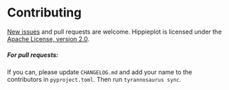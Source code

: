 # Contributing

[New issues](https://github.com/dmyersturnbull/{project}/issues) and pull requests are welcome.
Hippieplot is licensed under the [Apache License, version 2.0](https://www.apache.org/licenses/LICENSE-2.0).

##### For pull requests:
If you can, please update `CHANGELOG.md` and add your name to the contributors in `pyproject.toml`.
Then run `tyrannosaurus sync`.
